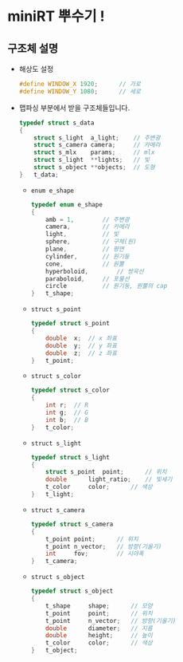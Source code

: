 # miniRT 뿌수기 !
## 구조체 설명
- 해상도 설정
	```c
	#define WINDOW_X 1920;		// 가로
	#define WINDOW_Y 1080;		// 세로
	```
- 맵파싱 부분에서 받을 구조체들입니다.
	```c
	typedef struct s_data
	{
		struct s_light	a_light;	// 주변광
		struct s_camera	camera;		// 카메라
		struct s_mlx	params;		// mlx
		struct s_light	**lights;	// 빛
		struct s_object	**objects;	// 도형
	}	t_data;
	```
	+ `enum e_shape`
		```c
		typedef enum e_shape
		{
			amb = 1,		// 주변광
			camera,			// 카메라
			light,			// 빛
			sphere,			// 구체(원)
			plane,			// 평면
			cylinder,		// 원기둥
			cone,			// 원뿔
			hyperboloid,		// 쌍곡선
			paraboloid,		// 포물선
			circle			// 원기둥, 원뿔의 cap
		}	t_shape;
		```
	+ `struct s_point`
		```c
		typedef struct s_point
		{
			double	x;	// x 좌표
			double	y;	// y 좌표
			double	z;	// z 좌표
		}	t_point;
		```
	+ `struct s_color`
		```c
		typedef struct s_color
		{
			int	r;	// R
			int	g;	// G
			int	b;	// B
		}	t_color;
		```
	+ `struct s_light`
		```c
		typedef struct s_light
		{
			struct s_point	point;		// 위치
			double		light_ratio;	// 빛세기
			t_color		color;		// 색상
		}	t_light;
		```
	+ `struct s_camera`
		```c
		typedef struct s_camera
		{
			t_point	point;		// 위치
			t_point	n_vector;	// 방향(기울기)
			int		fov;		// 시야폭
		}	t_camera;
		```
	+ `struct s_object`
		```c
		typedef struct s_object
		{
			t_shape		shape;		// 모양
			t_point		point;		// 위치
			t_point		n_vector;	// 방향(기울기)
			double		diameter;	// 지름
			double		height;		// 높이
			t_color		color;		// 색상
		}	t_object;
		```
